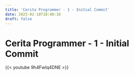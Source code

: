```yaml
---
title: 'Cerita Programmer - 1 - Initial Commit'
date: 2025-02-18T18:40:10
draft: false
---
```


# Cerita Programmer - 1 - Initial Commit

{{< youtube 9h4FwIq4DNE >}}
